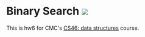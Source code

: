 # Binary Search ![](https://api.travis-ci.com/gPlacide/binary_search.svg?branch=master)

This is hw6 for CMC's [CS46: data structures](https://github.com/mikeizbicki/cmc-csci046) course.
